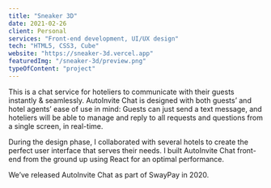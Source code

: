 ```yaml
---
title: "Sneaker 3D"
date: 2021-02-26
client: Personal
services: "Front-end development, UI/UX design"
tech: "HTML5, CSS3, Cube"
website: "https://sneaker-3d.vercel.app"
featuredImg: "/sneaker-3d/preview.png"
typeOfContent: "project"
---
```


This is a chat service for hoteliers to communicate with their guests instantly & seamlessly. AutoInvite Chat is designed with both guests’ and hotel agents’ ease of use in mind: Guests can just send a text message, and hoteliers will be able to manage and reply to all requests and questions from a single screen, in real-time.

During the design phase, I collaborated with several hotels to create the perfect user interface that serves their needs. I built AutoInvite Chat front-end from the ground up using React for an optimal performance.

We’ve released AutoInvite Chat as part of SwayPay in 2020.

